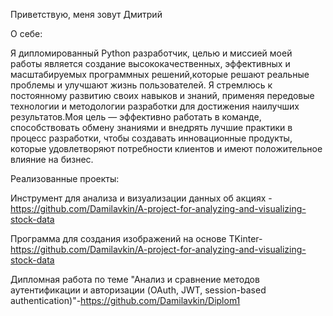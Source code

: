 Приветствую, меня зовут Дмитрий


    
О себе:

Я дипломированный Python разработчик, целью и миссией моей работы является создание высококачественных, эффективных и масштабируемых программных решений,которые решают реальные проблемы и улучшают жизнь пользователей. Я стремлюсь к постоянному развитию своих навыков и знаний, применяя передовые технологии и методологии разработки для достижения наилучших результатов.Моя цель — эффективно работать в команде, способствовать обмену знаниями и внедрять лучшие практики в процесс разработки, чтобы создавать инновационные продукты, которые удовлетворяют потребности клиентов и имеют положительное влияние на бизнес.


Реализованные проекты:

Инструмент для анализа и визуализации данных об акциях - https://github.com/Damilavkin/A-project-for-analyzing-and-visualizing-stock-data 

Программа для создания изображений на основе TKinter- https://github.com/Damilavkin/A-project-for-analyzing-and-visualizing-stock-data 

Дипломная работа по теме "Анализ и сравнение методов аутентификации и авторизации (OAuth, JWT, session-based authentication)"-https://github.com/Damilavkin/Diplom1
